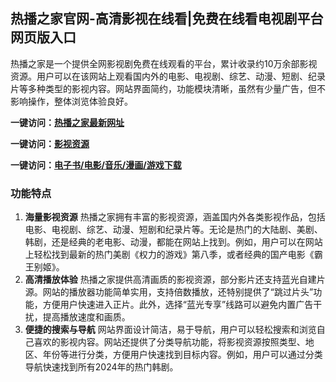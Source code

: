 <h2>热播之家官网-高清影视在线看|免费在线看电视剧平台网页版入口</h2>

热播之家是一个提供全网影视剧免费在线观看的平台，累计收录约10万余部影视资源。用户可以在该网站上观看国内外的电影、电视剧、综艺、动漫、短剧、纪录片等多种类型的影视内容。网站界面简约，功能模块清晰，虽然有少量广告，但不影响操作，整体浏览体验良好。

<p><strong>一键访问：</strong><a href="https://www.rymdh.com/sites/14408.html" target="_blank" ><strong>热播之家最新网址</strong></a></p>
<p><strong>一键访问：</strong><a href="https://www.rymdh.com/favorites/yingshizaixiankan" target="_blank" ><strong>影视资源</strong></a></p>
<p><strong>一键访问：</strong><a href="https://wangpanziyuan.pages.dev/" target="_blank" ><strong>电子书/电影/音乐/漫画/游戏下载</strong></a></p>

### 功能特点
1. **海量影视资源**
   热播之家拥有丰富的影视资源，涵盖国内外各类影视作品，包括电影、电视剧、综艺、动漫、短剧和纪录片等。无论是热门的大陆剧、美剧、韩剧，还是经典的老电影、动漫，都能在网站上找到。例如，用户可以在网站上轻松找到最新的热门美剧《权力的游戏》第八季，或者经典的国产电影《霸王别姬》。
2. **高清播放体验**
   热播之家提供高清画质的影视资源，部分影片还支持蓝光自建片源。网站的播放器功能简单实用，支持倍数播放，还特别提供了“跳过片头”功能，方便用户快速进入正片。此外，选择“蓝光专享”线路可以避免内置广告干扰，提高播放速度和画质。
3. **便捷的搜索与导航**
   网站界面设计简洁，易于导航，用户可以轻松搜索和浏览自己喜欢的影视内容。网站还提供了分类导航功能，将影视资源按照类型、地区、年份等进行分类，方便用户快速找到目标内容。例如，用户可以通过分类导航快速找到所有2024年的热门韩剧。

